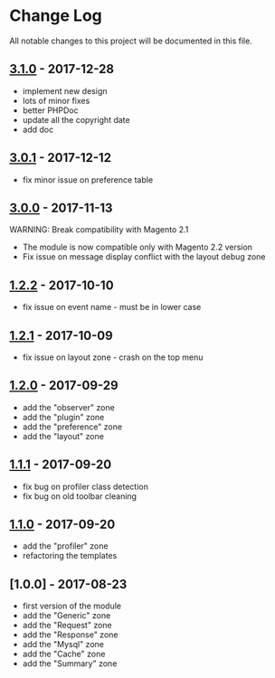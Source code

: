 # Change Log

All notable changes to this project will be documented in this file.

## [3.1.0] - 2017-12-28
[3.1.0]: https://git.smile.fr/magento2/module-debug-toolbar/compare/3.0.1...3.1.0

  * implement new design
  * lots of minor fixes
  * better PHPDoc
  * update all the copyright date
  * add doc

## [3.0.1] - 2017-12-12
[3.0.1]: https://git.smile.fr/magento2/module-debug-toolbar/compare/3.0.0...3.0.1

  * fix minor issue on preference table

## [3.0.0] - 2017-11-13
[3.0.0]: https://git.smile.fr/magento2/module-debug-toolbar/compare/1.2.2...3.0.0

WARNING: Break compatibility with Magento 2.1

  * The module is now compatible only with Magento 2.2 version
  * Fix issue on message display conflict with the layout debug zone

## [1.2.2] - 2017-10-10
[1.2.2]: https://git.smile.fr/magento2/module-debug-toolbar/compare/1.2.1...1.2.2

  * fix issue on event name - must be in lower case

## [1.2.1] - 2017-10-09
[1.2.1]: https://git.smile.fr/magento2/module-debug-toolbar/compare/1.2.0...1.2.1

  * fix issue on layout zone - crash on the top menu

## [1.2.0] - 2017-09-29
[1.2.0]: https://git.smile.fr/magento2/module-debug-toolbar/compare/1.1.1...1.2.0

  * add the "observer" zone
  * add the "plugin" zone
  * add the "preference" zone
  * add the "layout" zone
  
## [1.1.1] - 2017-09-20
[1.1.1]: https://git.smile.fr/magento2/module-debug-toolbar/compare/1.1.0...1.1.1

  * fix bug on profiler class detection
  * fix bug on old toolbar cleaning
  
## [1.1.0] - 2017-09-20
[1.1.0]: https://git.smile.fr/magento2/module-debug-toolbar/compare/1.0.0...1.1.0

  * add the "profiler" zone
  * refactoring the templates

## [1.0.0] - 2017-08-23

  * first version of the module
  * add the "Generic" zone
  * add the "Request" zone
  * add the "Response" zone
  * add the "Mysql" zone
  * add the "Cache" zone
  * add the "Summary" zone
